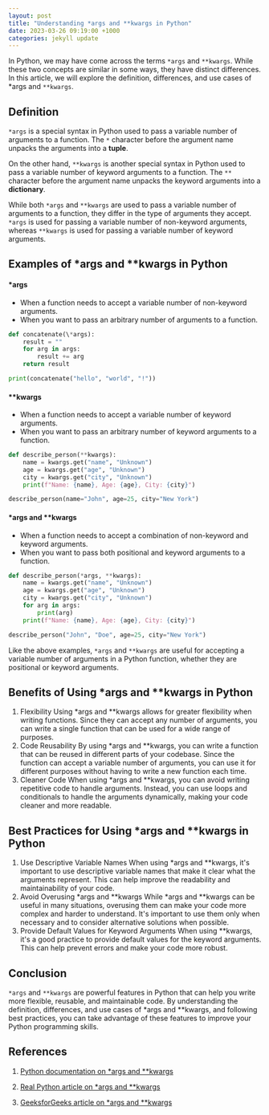 ```yaml
---
layout: post
title: "Understanding *args and **kwargs in Python"
date: 2023-03-26 09:19:00 +1000
categories: jekyll update
---
```


In Python, we may have come across the terms `*args` and `**kwargs`. While these two concepts are similar in some ways, they have distinct differences. In this article, we will explore the definition, differences, and use cases of \*args and `**kwargs`.

## Definition

`*args` is a special syntax in Python used to pass a variable number of arguments to a function. The `*` character before the argument name unpacks the arguments into a **tuple**.

On the other hand, `**kwargs` is another special syntax in Python used to pass a variable number of keyword arguments to a function. The `**` character before the argument name unpacks the keyword arguments into a **dictionary**.

While both `*args` and `**kwargs` are used to pass a variable number of arguments to a function, they differ in the type of arguments they accept. `*args` is used for passing a variable number of non-keyword arguments, whereas `**kwargs` is used for passing a variable number of keyword arguments.

## Examples of \*args and \*\*kwargs in Python

#### \*args

- When a function needs to accept a variable number of non-keyword arguments.
- When you want to pass an arbitrary number of arguments to a function.

```python
def concatenate(\*args):
    result = ""
    for arg in args:
        result += arg
    return result

print(concatenate("hello", "world", "!"))
```

#### \*\*kwargs

- When a function needs to accept a variable number of keyword arguments.
- When you want to pass an arbitrary number of keyword arguments to a function.

```python
def describe_person(**kwargs):
    name = kwargs.get("name", "Unknown")
    age = kwargs.get("age", "Unknown")
    city = kwargs.get("city", "Unknown")
    print(f"Name: {name}, Age: {age}, City: {city}")

describe_person(name="John", age=25, city="New York")

```

#### \*args and \*\*kwargs

- When a function needs to accept a combination of non-keyword and keyword arguments.
- When you want to pass both positional and keyword arguments to a function.

```python
def describe_person(*args, **kwargs):
    name = kwargs.get("name", "Unknown")
    age = kwargs.get("age", "Unknown")
    city = kwargs.get("city", "Unknown")
    for arg in args:
        print(arg)
    print(f"Name: {name}, Age: {age}, City: {city}")

describe_person("John", "Doe", age=25, city="New York")
```

Like the above examples, `*args` and `**kwargs` are useful for accepting a variable number of arguments in a Python function, whether they are positional or keyword arguments.

## Benefits of Using \*args and \*\*kwargs in Python

1. Flexibility
   Using \*args and \*\*kwargs allows for greater flexibility when writing functions. Since they can accept any number of arguments, you can write a single function that can be used for a wide range of purposes.
   <br>
2. Code Reusability
   By using \*args and \*\*kwargs, you can write a function that can be reused in different parts of your codebase. Since the function can accept a variable number of arguments, you can use it for different purposes without having to write a new function each time.
   <br>
3. Cleaner Code
   When using \*args and \*\*kwargs, you can avoid writing repetitive code to handle arguments. Instead, you can use loops and conditionals to handle the arguments dynamically, making your code cleaner and more readable.

## Best Practices for Using \*args and \*\*kwargs in Python

1. Use Descriptive Variable Names
   When using \*args and \*\*kwargs, it's important to use descriptive variable names that make it clear what the arguments represent. This can help improve the readability and maintainability of your code.
   <br>
2. Avoid Overusing *args and \*\*kwargs
   While *args and \*\*kwargs can be useful in many situations, overusing them can make your code more complex and harder to understand. It's important to use them only when necessary and to consider alternative solutions when possible.
   <br>
3. Provide Default Values for Keyword Arguments
   When using \*\*kwargs, it's a good practice to provide default values for the keyword arguments. This can help prevent errors and make your code more robust.

## Conclusion

`*args` and `**kwargs` are powerful features in Python that can help you write more flexible, reusable, and maintainable code. By understanding the definition, differences, and use cases of \*args and \*\*kwargs, and following best practices, you can take advantage of these features to improve your Python programming skills.

## References

1. [Python documentation on \*args and \*\*kwargs](https://docs.python.org/3/tutorial/controlflow.html#more-on-defining-functions)

2. [Real Python article on \*args and \*\*kwargs](https://realpython.com/python-kwargs-and-args/)

3. [GeeksforGeeks article on \*args and \*\*kwargs](https://www.geeksforgeeks.org/args-kwargs-python/)
